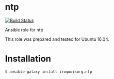 # ntp

[![Build Status](https://travis-ci.com/iroquoisorg/ansible-role-ntp.svg?branch=master)](https://travis-ci.com/iroquoisorg/ansible-role-memcached)

Ansible role for ntp

This role was prepared and tested for Ubuntu 16.04.

# Installation

`$ ansible-galaxy install iroquoisorg.ntp`
